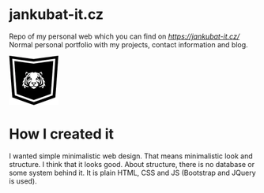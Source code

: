# jankubat-it.cz
Repo of my personal web which you can find on *https://jankubat-it.cz/*
<br>
Normal personal portfolio with my projects, contact information and blog.

<img src="https://github.com/jankubatt/jankubat-it.cz/blob/master/assets/img/brand.webp" width="100" alt="brand of mine">

# How I created it
I wanted simple minimalistic web design. That means minimalistic look and structure. I think that it looks good. About structure, there is no database or some system behind it. It is plain HTML, CSS and JS (Bootstrap and JQuery is used).

